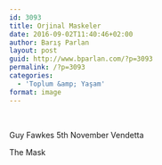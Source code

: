 ```yaml
---
id: 3093
title: Orjinal Maskeler
date: 2016-09-02T11:40:46+02:00
author: Barış Parlan
layout: post
guid: http://www.bparlan.com/?p=3093
permalink: /?p=3093
categories:
  - 'Toplum &amp; Yaşam'
format: image
---
```

<div class="ttr_start">
</div>

&nbsp;

Guy Fawkes 5th November Vendetta

The Mask

<div class="ttr_end">
</div>